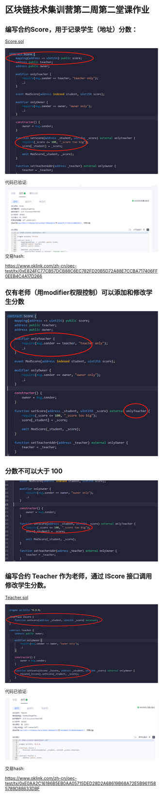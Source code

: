 # 区块链技术集训营第二周第二堂课作业
## 编写合约Score，⽤于记录学⽣（地址）分数：

[Score.sol](./contracts/Score.sol)

![img](../img/W2_2_2.jpg)

代码已验证:
![img](../img/W2_2_1.jpg)
交易hash:

https://www.oklink.com/zh-cn/oec-test/tx/0xE824FC77CB57DCB88C6EC782FD20B5D72A88E7CCBA717406FF0EEB4C4A17D266

## 仅有⽼师（⽤modifier权限控制）可以添加和修改学⽣分数
![img](../img/W2_2_3.jpg)

## 分数不可以⼤于 100
![img](../img/W2_2_4.jpg)

## 编写合约 Teacher 作为⽼师，通过 IScore 接⼝调⽤修改学⽣分数。

[Teacher.sol](./contracts/Teacher.sol)

![img](../img/W2_2_5.jpg)

代码已验证:

![img](../img/W2_2_6.jpg)

交易hash:

https://www.oklink.com/zh-cn/oec-test/tx/0xE0AA2C16186B5EB0AA05715DED28D2A68619B68A72E5B9611585789D88633DBF